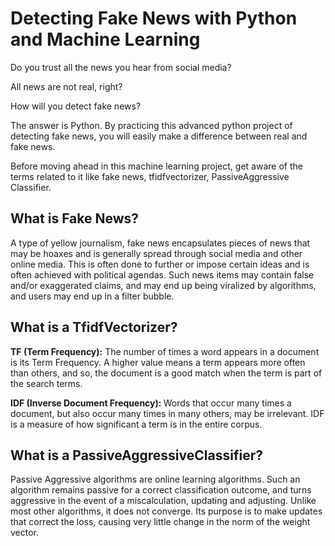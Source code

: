 # Detecting Fake News with Python and Machine Learning

Do you trust all the news you hear from social media?

All news are not real, right?

How will you detect fake news?

The answer is Python. By practicing this advanced python project of detecting fake news, you will easily make a difference between real and fake news.

Before moving ahead in this machine learning project, get aware of the terms related to it like fake news, tfidfvectorizer, PassiveAggressive Classifier.

## What is Fake News?

A type of yellow journalism, fake news encapsulates pieces of news that may be hoaxes and is generally spread through social media and other online media. This is often done to further or impose certain ideas and is often achieved with political agendas. Such news items may contain false and/or exaggerated claims, and may end up being viralized by algorithms, and users may end up in a filter bubble.

## What is a TfidfVectorizer?

<strong>TF (Term Frequency):</strong> The number of times a word appears in a document is its Term Frequency. A higher value means a term appears more often than others, and so, the document is a good match when the term is part of the search terms.

<strong>IDF (Inverse Document Frequency): </strong> Words that occur many times a document, but also occur many times in many others, may be irrelevant. IDF is a measure of how significant a term is in the entire corpus.

## What is a PassiveAggressiveClassifier?

Passive Aggressive algorithms are online learning algorithms. Such an algorithm remains passive for a correct classification outcome, and turns aggressive in the event of a miscalculation, updating and adjusting. Unlike most other algorithms, it does not converge. Its purpose is to make updates that correct the loss, causing very little change in the norm of the weight vector.


